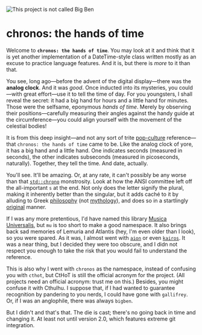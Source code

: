 ![This project is not called Big Ben](https://upload.wikimedia.org/wikipedia/commons/a/a6/Big_Ben_Clock_Face.jpg)

chronos: the hands of time
==========================

Welcome to **`chronos: the hands of time`**. You may look at it and think that it is yet another implementation of a DateTime-style class written mostly as an excuse to practice language features. And it is, but there is *more* to it than that.

You see, long ago—before the advent of the digital display—there was the **analog clock**. And it was *good*. Once inducted into its mysteries, you could—with great effort—use it to tell the time of day. For you youngsters, I shall reveal the secret:  it had a big hand for hours and a little hand for minutes. Those were the selfsame, eponymous *hands of time*. Merely by observing their positions—carefully measuring their angles against the handy guide at the circumference—you could align yourself with the movement of the celestial bodies!

It is from this deep insight—and not any sort of trite [pop-culture](https://en.wikipedia.org/wiki/Manos:_The_Hands_of_Fate) reference—that `chronos: the hands of time` came to be. Like the analog clock of yore, it has a big hand and a little hand. One indicates seconds (measured in seconds), the other indicates subseconds (measured in picoseconds, naturally). Together, they tell the time. And date, actually.

You'll see. It'll be amazing. Or, at any rate, it can't possibly be any worse than that [`std::chrono`](https://en.cppreference.com/w/cpp/header/chrono) monstrosity. Look at how the ANSI committee left off the all-important `s` at the end. Not only does the letter signify the plural, making it inherently better than the singular, but it adds caché to it by alluding to Greek [philosophy](https://en.wikipedia.org/wiki/Chronos) (not [mythology](https://en.wikipedia.org/wiki/Cronus)), and does so in a startlingly [original](http://lmgtfy.com/?q=chronos+the+hands+of+time) manner.

If I was any more pretentious, I'd have named this library [Musica Universalis](https://en.wikipedia.org/wiki/Musica_universalis), but `mu` is too short to make a good namespace. It also brings back sad memories of Lemuria and Atlantis (hey, I'm even older than I look), so you were spared. As it was, I almost went with [`aion`](https://en.wikipedia.org/wiki/Aion_(deity)) or even [`kairos`](https://en.wikipedia.org/wiki/Kairos). It was a near thing, but I decided they were too obscure, and I didn not respect you enough to take the risk that you would fail to understand the reference.

This is also why I went with `chronos` as the namespace, instead of confusing you with `cthot`, but CtHoT is still the official  acronym for the project. (All projects need an official acronym: trust me on this.) Besides, you might confuse it with Cthulhu. I suppose that, if I had wanted to guarantee recognition by pandering to you nerds, I could have gone with `gallifrey`. Or, if I was an anglophile, there was always `bigben`. 

But I didn't and that's that. The die is cast; there's no going back in time and changing it. At least not until version 2.0, which features extreme git integration.


